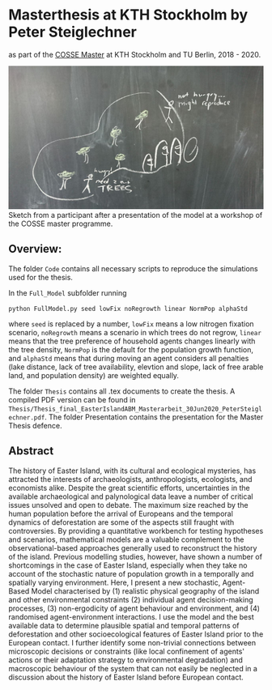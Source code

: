 # Masterthesis at KTH Stockholm by Peter Steiglechner

as part of the [COSSE Master](https://www.kth.se/en/studies/master/computer-simulations-for-science-and-engineering/msc-computer-simulations-for-science-and-engineering-1.44243) at KTH Stockholm and TU Berlin, 2018 - 2020.

<img src="COSSE_workshop_tafel" alt="drawing" width="600"/>
Sketch from a participant after a presentation of the model at a workshop of the COSSE master programme.

## Overview:

The folder `Code` contains all necessary scripts to reproduce the simulations used for the thesis.

In the `Full_Model` subfolder running 
```
python FullModel.py seed lowFix noRegrowth linear NormPop alphaStd
```
where `seed` is replaced by a number, `lowFix` means a low nitrogen fixation scenario, `noRegrowth` means a scenario in which trees do not regrow, `linear` means that the tree preference of household agents changes linearly with the tree density, `NormPop` is the default for the population growth function, and `alphaStd` means that during moving an agent considers all penalties (lake distance, lack of tree availability, elevtion and slope, lack of free arable land, and population density) are weighted equally.

The folder `Thesis` contains all .tex documents to create the thesis. A compiled PDF version can be found in `Thesis/Thesis_final_EasterIslandABM_Masterarbeit_30Jun2020_PeterSteiglechner.pdf`. The folder Presentation contains the presentation for the Master Thesis defence.

## Abstract
The history of Easter Island, with its cultural and ecological mysteries, has attracted the interests of archaeologists, anthropologists, ecologists, and economists alike. Despite the great scientific efforts, uncertainties in the available archaeological and palynological data leave a number of critical issues unsolved and open to debate. The maximum size reached by the human population before the arrival of Europeans and the temporal dynamics of deforestation are some of the aspects still fraught with controversies. By providing a quantitative workbench for testing hypotheses and scenarios, mathematical models are a valuable complement to the observational-based approaches generally used to reconstruct the history of the island. Previous modelling studies, however, have shown a number of shortcomings in the case of Easter Island, especially when they take no account of the stochastic nature of population growth in a temporally and spatially varying environment. Here, I present a new stochastic, Agent-Based Model characterised by (1) realistic physical geography of the island and other environmental constraints (2) individual agent decision-making processes, (3) non-ergodicity of agent behaviour and environment, and (4) randomised agent-environment interactions. I use the model and the best available data to determine plausible spatial and temporal patterns of deforestation and other socioecological features of Easter Island prior to the European contact. I further identify some non-trivial connections between microscopic decisions or constraints (like local confinement of agents' actions or their adaptation strategy to environmental degradation) and macroscopic behaviour of the system that can not easily be neglected in a discussion about the history of Easter Island before European contact.
